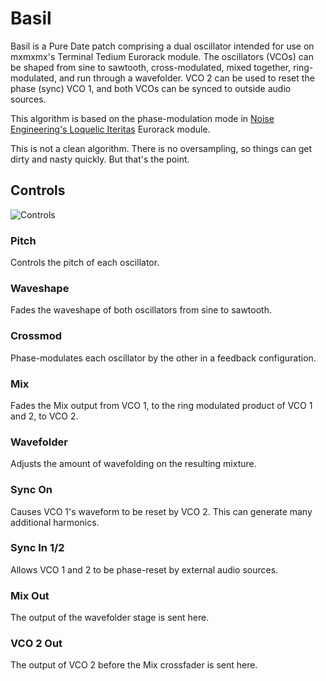 # Basil

Basil is a Pure Date patch comprising a dual oscillator intended for use on mxmxmx's Terminal Tedium Eurorack module. The oscillators (VCOs) can be shaped from sine to sawtooth, cross-modulated, mixed together, ring-modulated, and run through a wavefolder. VCO 2 can be used to reset the phase (sync) VCO 1, and both VCOs can be synced to outside audio sources. 

This algorithm is based on the phase-modulation mode in [Noise Engineering's Loquelic Iteritas](https://www.noiseengineering.us/loquelic-iteritas/) Eurorack module. 

This is not a clean algorithm. There is no oversampling, so things can get dirty and nasty quickly. But that's the point. 

## Controls

![Controls](https://raw.githubusercontent.com/wilsontr/tt-patches/master/basil/basil-layout.png)

### Pitch

Controls the pitch of each oscillator.

### Waveshape

Fades the waveshape of both oscillators from sine to sawtooth.

### Crossmod

Phase-modulates each oscillator by the other in a feedback configuration. 

### Mix

Fades the Mix output from VCO 1, to the ring modulated product of VCO 1 and 2, to VCO 2. 

### Wavefolder

Adjusts the amount of wavefolding on the resulting mixture.

### Sync On

Causes VCO 1's waveform to be reset by VCO 2. This can generate many additional harmonics.

### Sync In 1/2

Allows VCO 1 and 2 to be phase-reset by external audio sources.

### Mix Out

The output of the wavefolder stage is sent here.

### VCO 2 Out 

The output of VCO 2 before the Mix crossfader is sent here.